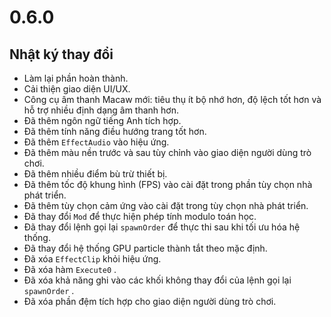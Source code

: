 # 0.6.0

## Nhật ký thay đổi

- Làm lại phần hoàn thành.
- Cải thiện giao diện UI/UX.
- Công cụ âm thanh Macaw mới: tiêu thụ ít bộ nhớ hơn, độ lệch tốt hơn và hỗ trợ nhiều định dạng âm thanh hơn.
- Đã thêm ngôn ngữ tiếng Anh tích hợp.
- Đã thêm tính năng điều hướng trang tốt hơn.
- Đã thêm `EffectAudio` vào hiệu ứng.
- Đã thêm màu nền trước và sau tùy chỉnh vào giao diện người dùng trò chơi.
- Đã thêm nhiều điểm bù trừ thiết bị.
- Đã thêm tốc độ khung hình (FPS) vào cài đặt trong phần tùy chọn nhà phát triển.
- Đã thêm tùy chọn cảm ứng vào cài đặt trong tùy chọn nhà phát triển.
- Đã thay đổi `Mod` để thực hiện phép tính modulo toán học.
- Đã thay đổi lệnh gọi lại `spawnOrder` để thực thi sau khi tối ưu hóa hệ thống.
- Đã thay đổi hệ thống GPU particle thành tắt theo mặc định.
- Đã xóa `EffectClip` khỏi hiệu ứng.
- Đã xóa hàm `Execute0` .
- Đã xóa khả năng ghi vào các khối không thay đổi của lệnh gọi lại `spawnOrder` .
- Đã xóa phần đệm tích hợp cho giao diện người dùng trò chơi.
